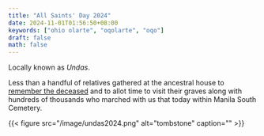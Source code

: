 ```yaml
---
title: "All Saints' Day 2024"
date: 2024-11-01T01:56:50+08:00
keywords: ["ohio olarte", "oqolarte", "oqo"]
draft: false
math: false
---
```


Locally known as *Undas*.

Less than a handful of relatives gathered at the ancestral house to
[remember the deceased](/173) and to allot time to visit their graves
along with hundreds of thousands who marched with us that today within
Manila South Cemetery.


{{< figure src="/image/undas2024.png" alt="tombstone" caption="" >}}
